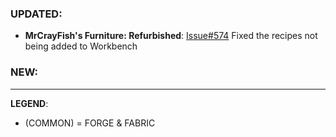 ### UPDATED:
- **MrCrayFish's Furniture: Refurbished**: [Issue#574](https://github.com/MehVahdJukaar/WoodGood/issues/574) Fixed the recipes not being added to Workbench

### NEW:

---
**LEGEND**:
- (COMMON) = FORGE & FABRIC
